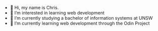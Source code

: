 - 👋 Hi, my name is Chris.
- 👀 I’m interested in learning web development
- 🌱 I’m currently studying a bachelor of information systems at UNSW
- 🌱 I’m currently learning web development through the Odin Project
